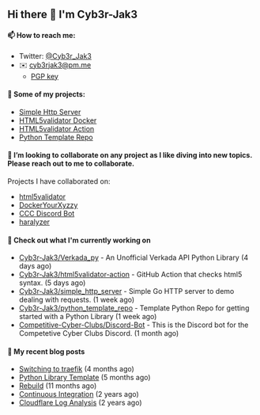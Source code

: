 ## Hi there 👋 I'm Cyb3r-Jak3

#### 📫 How to reach me:
  - Twitter: [@Cyb3r_Jak3](https://twitter.com/Cyb3r_Jak3)
  - ✉️ cyb3rjak3@pm.me
    - [PGP key](https://gist.githubusercontent.com/Cyb3r-Jak3/d1068b61b50239b171faf018a0269f67/raw/b876db002e6b0630795382c0b9134771ffa5fe3a/cyb3rjak3@pm.me.asc)

#### 🔭 Some of my projects:
  - [Simple Http Server](https://github.com/Cyb3r-Jak3/simple_http_server)
  - [HTML5validator Docker](https://github.com/Cyb3r-Jak3/html5validator-docker)
  - [HTML5validator Action](https://github.com/Cyb3r-Jak3/html5validator-action)
  - [Python Template Repo](https://github.com/Cyb3r-Jak3/python_template_repo)

#### 👯 I’m looking to collaborate on any project as I like diving into new topics. Please reach out to me to collaborate.

  Projects I have collaborated on:

  - [html5validator](https://github.com/svenkreiss/html5validator)
  - [DockerYourXyzzy](https://github.com/emcniece/DockerYourXyzzy)
  - [CCC Discord Bot](https://github.com/Competitive-Cyber-Clubs/Discord-Bot)
  - [haralyzer](https://github.com/haralyzer/haralyzer)


#### 👷 Check out what I'm currently working on

- [Cyb3r-Jak3/Verkada_py](https://github.com/Cyb3r-Jak3/Verkada_py) - An Unofficial Verkada API Python Library (4 days ago)
- [Cyb3r-Jak3/html5validator-action](https://github.com/Cyb3r-Jak3/html5validator-action) - GitHub Action that checks html5 syntax. (5 days ago)
- [Cyb3r-Jak3/simple_http_server](https://github.com/Cyb3r-Jak3/simple_http_server) - Simple Go HTTP server to demo dealing with requests. (1 week ago)
- [Cyb3r-Jak3/python_template_repo](https://github.com/Cyb3r-Jak3/python_template_repo) - Template Python Repo for getting started with a Python Library (1 week ago)
- [Competitive-Cyber-Clubs/Discord-Bot](https://github.com/Competitive-Cyber-Clubs/Discord-Bot) - This is the Discord bot for the Competetive Cyber Clubs Discord. (1 month ago)

#### 📜 My recent blog posts

- [Switching to traefik](https://blog.jwhite.network/Traefik/) (4 months ago)
- [Python Library Template](https://blog.jwhite.network/Python-Template/) (5 months ago)
- [Rebuild](https://blog.jwhite.network/Rebuild/) (11 months ago)
- [Continuous Integration](https://blog.jwhite.network/Continuous-Integration/) (2 years ago)
- [Cloudflare Log Analysis](https://blog.jwhite.network/LogFlare-Logs/) (2 years ago)
